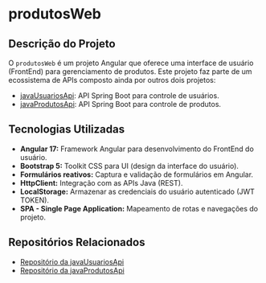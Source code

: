 # produtosWeb

## Descrição do Projeto

O `produtosWeb` é um projeto Angular que oferece uma interface de usuário (FrontEnd) para gerenciamento de produtos. Este projeto faz parte de um ecossistema de APIs composto ainda por outros dois projetos:

- [javaUsuariosApi](https://github.com/yurigome/javaUsuariosApi): API Spring Boot para controle de usuários.
- [javaProdutosApi](https://github.com/yurigome/javaProdutosApi): API Spring Boot para controle de produtos.

## Tecnologias Utilizadas

- **Angular 17:** Framework Angular para desenvolvimento do FrontEnd do usuário.
- **Bootstrap 5:** Toolkit CSS para UI (design da interface do usuário).
- **Formulários reativos:** Captura e validação de formulários em Angular.
- **HttpClient:** Integração com as APIs Java (REST).
- **LocalStorage:** Armazenar as credenciais do usuário autenticado (JWT TOKEN).
- **SPA - Single Page Application:** Mapeamento de rotas e navegações do projeto.

## Repositórios Relacionados

- [Repositório da javaUsuariosApi](https://github.com/yurigome/javaUsuariosApi)
- [Repositório da javaProdutosApi](https://github.com/yurigome/javaProdutosApi)




